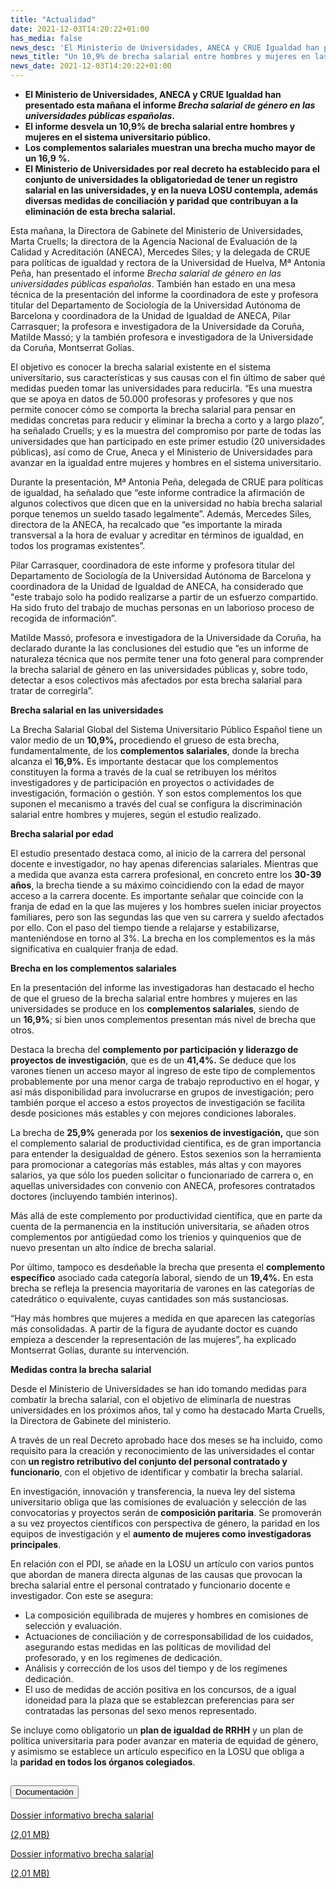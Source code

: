 ```yaml
---
title: "Actualidad"
date: 2021-12-03T14:20:22+01:00
has_media: false
news_desc: 'El Ministerio de Universidades, ANECA y CRUE Igualdad han presentado esta mañana el informe Brecha salarial de género en las universidades públicas españolas. El informe desvela un 10,9% de brecha salarial entre hombres y mujeres en el sistema universitario público. Los complementos salariales muestran una brecha mucho mayor de un 16,9 %. El Ministerio de Universidades por real decreto ha establecido para el conjunto de universidades la obligatoriedad de tener un registro salarial en las universidades, y en la nueva LOSU contempla, además diversas medidas de conciliación y paridad que contribuyan a la eliminación de esta brecha salarial'
news_title: "Un 10,9% de brecha salarial entre hombres y mujeres en las universidades urge a la toma de medidas para su eliminación"
news_date: 2021-12-03T14:20:22+01:00
---
```

<ul>
<li><b>El Ministerio de Universidades, ANECA y CRUE Igualdad han presentado esta mañana el informe<span>&nbsp;</span><em>Brecha salarial de género en las universidades públicas españolas</em>.</b></li>
<li><b>El informe desvela un 10,9% de brecha salarial entre hombres y mujeres en el sistema universitario público.</b></li>
<li><b>Los complementos salariales muestran una brecha mucho mayor de un 16,9 %.</b></li>
<li><b>El Ministerio de Universidades por real decreto ha establecido para el conjunto de universidades la obligatoriedad de tener un registro salarial en las universidades, y en la nueva LOSU contempla, además diversas medidas de conciliación y paridad que contribuyan a la eliminación de esta brecha salarial.</b></li>
</ul>
<p>Esta mañana, la Directora de Gabinete del Ministerio de Universidades, Marta Cruells; la directora de la Agencia Nacional de Evaluación de la Calidad y Acreditación&nbsp;(ANECA), Mercedes Siles; y la delegada de CRUE para políticas de igualdad y rectora de la Universidad de Huelva, M&ordf; Antonia Peña, han presentado el informe<span>&nbsp;</span><em>Brecha salarial de género en las universidades públicas españolas</em>. También han estado en una mesa técnica de la presentación del informe la coordinadora de este y profesora titular del Departamento de Sociología de la Universidad Autónoma de Barcelona y coordinadora de la Unidad de Igualdad de ANECA, Pilar Carrasquer; la profesora e investigadora de la Universidade da Coruña, Matilde Massó; y la también profesora e investigadora de la Universidade da Coruña, Montserrat Golías.&nbsp;</p>
<p>El objetivo es conocer la brecha salarial existente en el sistema universitario, sus características y sus causas con el fin último de saber qué medidas pueden tomar las universidades para reducirla. “Es una muestra que se apoya en datos de 50.000 profesoras y profesores y que nos permite conocer cómo se comporta la brecha salarial para pensar en medidas concretas para reducir y eliminar la brecha a corto y a largo plazo”, ha señalado Cruells; y es la muestra del compromiso por parte de todas las universidades que han participado en este primer estudio (20 universidades públicas), así como de Crue, Aneca y el Ministerio de Universidades para avanzar en la igualdad entre mujeres y hombres en el sistema universitario.</p>
<p>Durante la presentación, M&ordf; Antonia Peña, delegada de CRUE para políticas de igualdad, ha señalado que “este informe contradice la afirmación de algunos colectivos que dicen que en la universidad no había brecha salarial porque tenemos un sueldo tasado legalmente”. Además, Mercedes Siles, directora de la ANECA, ha recalcado que “es importante la mirada transversal a la hora de evaluar y acreditar en términos de igualdad, en todos los programas existentes”.</p>
<p>Pilar Carrasquer, coordinadora de este informe y profesora titular del Departamento de Sociología de la Universidad Autónoma de Barcelona y coordinadora de la Unidad de Igualdad de ANECA, ha considerado que "este trabajo solo ha podido realizarse a partir de un esfuerzo compartido. Ha sido fruto del trabajo de muchas personas en un laborioso proceso de recogida de información”.</p>
<p>Matilde Massó, profesora e investigadora de la Universidade da Coruña, ha declarado durante la las conclusiones del estudio que “es un informe de naturaleza técnica que nos permite tener una foto general para comprender la brecha salarial de género en las universidades públicas y, sobre todo, detectar a esos colectivos más afectados por esta brecha salarial para tratar de corregirla”.</p>
<p><b>Brecha salarial en las universidades</b></p>
<p>La Brecha Salarial Global del Sistema Universitario Público Español tiene un valor medio de un<span>&nbsp;</span><b>10,9%,</b><span>&nbsp;</span>procediendo el grueso de esta brecha, fundamentalmente, de los<span>&nbsp;</span><b>complementos salariales</b>, donde la brecha alcanza el<span>&nbsp;</span><b>16,9%.</b><span>&nbsp;</span>Es importante destacar que los complementos constituyen la forma a través de la cual se retribuyen los méritos investigadores y de participación en proyectos o actividades de investigación, formación o gestión. Y son estos complementos los que suponen el mecanismo a través del cual se configura la discriminación salarial entre hombres y mujeres, según el estudio realizado.</p>
<p><b>Brecha salarial por edad</b></p>
<p>El estudio presentado destaca como, al inicio de la carrera del personal docente e investigador, no hay apenas diferencias salariales. Mientras que a medida que avanza esta carrera profesional, en concreto entre los<span>&nbsp;</span><b>30-39 años</b>, la brecha tiende a su máximo coincidiendo con la edad de mayor acceso a la carrera docente. Es importante señalar que coincide con la franja de edad en la que las mujeres y los hombres suelen iniciar proyectos familiares, pero son las segundas las que ven su carrera y sueldo afectados por ello. Con el paso del tiempo tiende a relajarse y estabilizarse, manteniéndose en torno al 3%. La brecha en los complementos es la más significativa en cualquier franja de edad.</p>
<p><b>Brecha en los complementos salariales</b></p>
<p>En la presentación del informe las investigadoras han destacado el hecho de que el grueso de la brecha salarial entre hombres y mujeres en las universidades se produce en los<span>&nbsp;</span><b>complementos salariales</b>, siendo de un<span>&nbsp;</span><b>16,9%</b>; si bien unos complementos presentan más nivel de brecha que otros.</p>
<p>Destaca la brecha del<span>&nbsp;</span><b>complemento por participación y liderazgo de proyectos de investigación</b>, que es de un<span>&nbsp;</span><b>41,4%.</b><span>&nbsp;</span>Se deduce que los varones tienen un acceso mayor al ingreso de este tipo de complementos probablemente por una menor carga de trabajo reproductivo en el hogar, y así más disponibilidad para involucrarse en grupos de investigación; pero también porque el acceso a estos proyectos de investigación se facilita desde posiciones más estables y con mejores condiciones laborales.</p>
<p>La brecha de<span>&nbsp;</span><b>25,9%</b><span>&nbsp;</span>generada por los<span>&nbsp;</span><b>sexenios de investigación,</b><span>&nbsp;</span>que son el complemento salarial de productividad científica, es de gran importancia para entender la desigualdad de género. Estos sexenios son la herramienta para promocionar a categorías más estables, más altas y con mayores salarios, ya que sólo los pueden solicitar o funcionariado de carrera o, en aquellas universidades con convenio con ANECA, profesores contratados doctores (incluyendo también interinos).</p>
<p>Más allá de este complemento por productividad científica, que en parte da cuenta de la permanencia en la institución universitaria, se añaden otros complementos por antig&uuml;edad como los trienios y quinquenios que de nuevo presentan un alto índice de brecha salarial.</p>
<p>Por último, tampoco es desdeñable la brecha que presenta el<span>&nbsp;</span><b>complemento específico</b><span>&nbsp;</span>asociado cada categoría laboral, siendo de un<span>&nbsp;</span><b>19,4%.</b><span>&nbsp;</span>En esta brecha se refleja la presencia mayoritaria de varones en las categorías de catedrático o equivalente, cuyas cantidades son más sustanciosas.</p>
<p>“Hay más hombres que mujeres a medida en que aparecen las categorías más consolidadas. A partir de la figura de ayudante doctor es cuando empieza a descender la representación de las mujeres”, ha explicado Montserrat Golías, durante su intervención.</p>
<p><b>Medidas contra la brecha salarial</b></p>
<p>Desde el Ministerio de Universidades se han ido tomando medidas para combatir la brecha salarial, con el objetivo de eliminarla de nuestras universidades en los próximos años, tal y como ha destacado Marta Cruells, la Directora de Gabinete del ministerio.</p>
<p>A través de un real Decreto aprobado hace dos meses se ha incluido, como requisito para la creación y reconocimiento de las universidades el contar con<span>&nbsp;</span><b>un registro retributivo del conjunto del personal contratado y funcionario</b>, con el objetivo de identificar y combatir la brecha salarial.</p>
<p>En investigación, innovación y transferencia, la nueva ley del sistema universitario obliga que las comisiones de evaluación y selección de las convocatorias y proyectos serán de<span>&nbsp;</span><b>composición paritaria</b>. Se promoverán a su vez proyectos científicos con perspectiva de género, la paridad en los equipos de investigación y el<span>&nbsp;</span><b>aumento de mujeres como investigadoras principales</b>.</p>
<p>En relación con el PDI, se añade en la LOSU un artículo con varios puntos que abordan de manera directa algunas de las causas que provocan la brecha salarial entre el personal contratado y funcionario docente e investigador. Con este se asegura:</p>
<ul>
<li>La<span>&nbsp;</span>composición equilibrada de mujeres y hombres en comisiones<span>&nbsp;</span>de selección y evaluación.</li>
<li>Actuaciones de<span>&nbsp;</span>conciliación<span>&nbsp;</span>y de<span>&nbsp;</span>corresponsabilidad<span>&nbsp;</span>de los cuidados, asegurando estas medidas en las políticas de movilidad del profesorado, y en los regímenes de dedicación.</li>
<li>Análisis y corrección de los usos del tiempo<span>&nbsp;</span>y de los regímenes dedicación.</li>
<li>El uso de medidas de<span>&nbsp;</span>acción positiva en los concursos, de a igual idoneidad para la plaza que se establezcan preferencias para ser contratadas las personas del sexo menos representado.</li>
</ul>
<p>Se incluye como obligatorio un<span>&nbsp;</span><b>plan de igualdad de RRHH</b><span>&nbsp;</span>y un plan de política universitaria para poder avanzar en materia de equidad de género, y asimismo se establece un artículo especifico en la LOSU que obliga a la<span>&nbsp;</span><b>paridad en todos los órganos colegiados</b>.</p>

<section>
    <article>
        <div class="container">
            <div class="row my-45 justify-content-md-center">
                <div class="col-md-10 content_collapse">
                    <div class="accordion accordion_alt" id="accordeonAlt">
                        <div class="accordion-item">
                            <h2 class="accordion-header" id="accordionAltHeading2">
                                <button class="accordion-button expanded" type="button" data-bs-toggle="collapse" data-bs-target="#accordionAlt2" aria-expanded="false" aria-controls="accordionAlt2">
                                    <span class="icon"><i class="fas fa-file-pdf"></i></span>Documentación
                                </button>
                            </h2>
                            <div id="accordionAlt2" class="accordion-collapse collapse show" aria-labelledby="accordionAltHeading2">
                                <div class="accordion-body">
                                    <div id="section_link">
                                        <div class="container-fluid sp">
                                            <div class="row w-100">
                                                <div class="col-lg-12 cards_download_cnt">
                                                    <div class="row jcc_mobile">
                                                        <div class="download_card">
                                                            <a class="card flex-column" href="{{<siteurl>}}documentos/pdf/news/DossierInfoBrechaSalarial.pdf" target="_blank">
                                                                <div class="card-header">
                                                                    <i class="fal fa-download"></i>
                                                                </div>
                                                                <div class="card-body">
                                                                    <p class="text_body">Dossier informativo brecha salarial</p>
                                                                    <p class="text_file">
                                                                        <i class="fal fa-file-pdf pdf_icon"></i> (2,01 MB)
                                                                    </p>
                                                                </div>
                                                            </a>
                                                        </div>
                                                    </div>
                                                </div>
                                                <!-- MOBILE VERSION WITH SLIDER -->
                                                <div class="col-12" id="section_box_download_card_slider">
                                                    <div class="swiper" id="slider_download_archive">
                                                        <div class="swiper-wrapper">
                                                        <div class="swiper-slide">
                                                            <div class="download_card">
                                                                <a class="card" href="{{<siteurl>}}documentos/pdf/news/DossierInfoBrechaSalarial.pdf" target="_blank">
                                                                    <div class="card-header">
                                                                        <i class="fal fa-download"></i>
                                                                    </div>
                                                                    <div class="card-body">
                                                                        <p class="text_body">Dossier informativo brecha salarial</p>
                                                                        <p class="text_file">
                                                                            <i class="fal fa-file-pdf pdf_icon"></i>(2,01 MB)
                                                                        </p>
                                                                    </div>
                                                                </a>
                                                            </div>
                                                        </div>
                                                        </div>
                                                        <div class="swiper-pagination"></div>
                                                    </div>
                                                </div>
                                            </div>
                                        </div>
                                    </div>
                                </div>
                            </div>
                        </div>
                    </div>
                </div>
            </div>
        </div>
    </article> 
</section>
